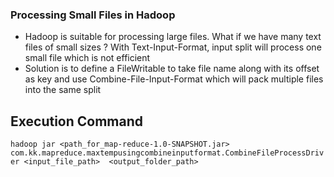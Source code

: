 ###	Processing Small Files in Hadoop

-	Hadoop is suitable for processing large files. What if we have many text files of small sizes ? With Text-Input-Format, input split will process one small file which is not efficient
- Solution is to define a  FileWritable  to take  file name along with its offset as key and use Combine-File-Input-Format which will pack multiple files into the same split  


## Execution Command 

`hadoop jar <path_for_map-reduce-1.0-SNAPSHOT.jar> com.kk.mapreduce.maxtempusingcombineinputformat.CombineFileProcessDriver <input_file_path>  <output_folder_path>`


